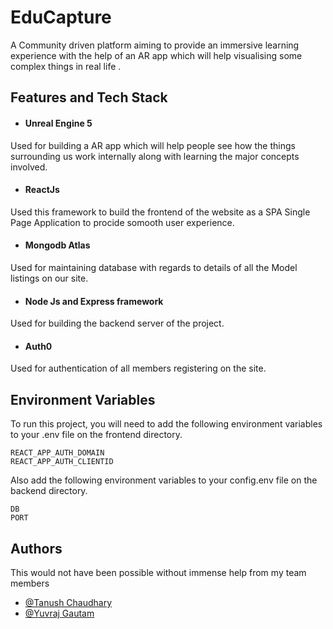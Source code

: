 
# EduCapture

A Community driven platform aiming to provide an immersive 
learning experience with the help of an AR app which will help visualising some complex things in real life .


## Features and Tech Stack

- #### Unreal Engine 5
Used for building a AR app which will help people see how the things surrounding us work internally along with learning the major concepts involved.

- #### ReactJs
Used this framework to build the frontend of the website as a SPA Single Page Application to procide somooth user experience.

- #### Mongodb Atlas
Used for maintaining database with regards to details of all the Model listings on our site.

- #### Node Js and Express framework
Used for building the backend server of the project.

- #### Auth0
Used for authentication of all members registering on the site.


## Environment Variables

To run this project, you will need to add the following environment variables to your .env file on the frontend directory.

`REACT_APP_AUTH_DOMAIN`  
`REACT_APP_AUTH_CLIENTID`


Also add the following environment variables to your config.env file on the backend directory.

`DB`  
`PORT`


## Authors
This would not have been possible without immense help from my team members
- [@Tanush Chaudhary](https://www.github.com/tanush15)
- [@Yuvraj Gautam](https://www.github.com/yuvrajg37)




